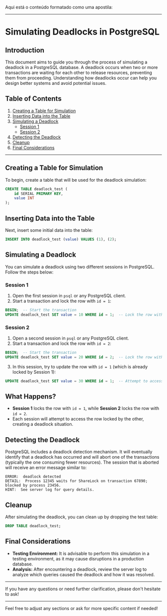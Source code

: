 Aqui está o conteúdo formatado como uma apostila:

---

# **Simulating Deadlocks in PostgreSQL**

## **Introduction**

This document aims to guide you through the process of simulating a deadlock in a PostgreSQL database. A deadlock occurs when two or more transactions are waiting for each other to release resources, preventing them from proceeding. Understanding how deadlocks occur can help you design better systems and avoid potential issues.

## **Table of Contents**

1. [Creating a Table for Simulation](#creating-a-table-for-simulation)
2. [Inserting Data into the Table](#inserting-data-into-the-table)
3. [Simulating a Deadlock](#simulating-a-deadlock)
   - [Session 1](#session-1)
   - [Session 2](#session-2)
4. [Detecting the Deadlock](#detecting-the-deadlock)
5. [Cleanup](#cleanup)
6. [Final Considerations](#final-considerations)

---

## **Creating a Table for Simulation**

To begin, create a table that will be used for the deadlock simulation:

```sql
CREATE TABLE deadlock_test (
    id SERIAL PRIMARY KEY,
    value INT
);
```

## **Inserting Data into the Table**

Next, insert some initial data into the table:

```sql
INSERT INTO deadlock_test (value) VALUES (1), (2);
```

## **Simulating a Deadlock**

You can simulate a deadlock using two different sessions in PostgreSQL. Follow the steps below:

### **Session 1**

1. Open the first session in `psql` or any PostgreSQL client.
2. Start a transaction and lock the row with `id = 1`:

```sql
BEGIN;  -- Start the transaction
UPDATE deadlock_test SET value = 10 WHERE id = 1;  -- Lock the row with id 1
```

### **Session 2**

1. Open a second session in `psql` or any PostgreSQL client.
2. Start a transaction and lock the row with `id = 2`:

```sql
BEGIN;  -- Start the transaction
UPDATE deadlock_test SET value = 20 WHERE id = 2;  -- Lock the row with id 2
```

3. In this session, try to update the row with `id = 1` (which is already locked by Session 1):

```sql
UPDATE deadlock_test SET value = 30 WHERE id = 1;  -- Attempt to access the locked row
```

## **What Happens?**

- **Session 1** locks the row with `id = 1`, while **Session 2** locks the row with `id = 2`.
- Each session will attempt to access the row locked by the other, creating a deadlock situation.

## **Detecting the Deadlock**

PostgreSQL includes a deadlock detection mechanism. It will eventually identify that a deadlock has occurred and will abort one of the transactions (typically the one consuming fewer resources). The session that is aborted will receive an error message similar to:

```
ERROR:  deadlock detected
DETAIL:  Process 12345 waits for ShareLock on transaction 67890; blocked by process 23456.
HINT:  See server log for query details.
```

## **Cleanup**

After simulating the deadlock, you can clean up by dropping the test table:

```sql
DROP TABLE deadlock_test;
```

## **Final Considerations**

- **Testing Environment:** It is advisable to perform this simulation in a testing environment, as it may cause disruptions in a production database.
- **Analysis:** After encountering a deadlock, review the server log to analyze which queries caused the deadlock and how it was resolved.

---

If you have any questions or need further clarification, please don't hesitate to ask!

---

Feel free to adjust any sections or ask for more specific content if needed!
